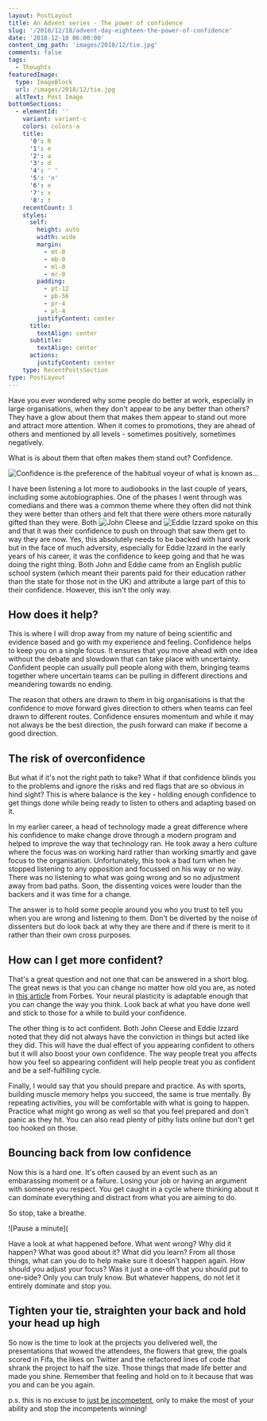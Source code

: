 ```yaml
---
layout: PostLayout
title: An Advent series - The power of confidence
slug: '/2018/12/18/advent-day-eighteen-the-power-of-confidence'
date: '2018-12-18 06:00:00'
content_img_path: 'images/2018/12/tie.jpg'
comments: false
tags:
  - Thoughts
featuredImage:
  type: ImageBlock
  url: /images/2018/12/tie.jpg
  altText: Post Image
bottomSections:
  - elementId: ''
    variant: variant-c
    colors: colors-a
    title:
      '0': R
      '1': e
      '2': a
      '3': d
      '4': ' '
      '5': 'n'
      '6': e
      '7': x
      '8': t
    recentCount: 3
    styles:
      self:
        height: auto
        width: wide
        margin:
          - mt-0
          - mb-0
          - ml-0
          - mr-0
        padding:
          - pt-12
          - pb-56
          - pr-4
          - pl-4
        justifyContent: center
      title:
        textAlign: center
      subtitle:
        textAlign: center
      actions:
        justifyContent: center
    type: RecentPostsSection
type: PostLayout
---
```


Have you ever wondered why some people do better at work, especially in large organisations, when they don't appear to be any better than others? They have a glow about them that makes them appear to stand out more and attract more attention. When it comes to promotions, they are ahead of others and mentioned by all levels - sometimes positively, sometimes negatively.

What is is about them that often makes them stand out? Confidence.

![Confidence is the preference of the habitual voyeur of what is known as...](e.jpg)

I have been listening a lot more to audiobooks in the last couple of years, including some autobiographies. One of the phases I went through was comedians and there was a common theme where they often did not think they were better than others and felt that there were others more naturally gifted than they were. Both ![John Cleese](https://www.audible.co.uk/pd/So-Anyway-Audiobook/B01KG20M68) and ![Eddie Izzard](https://www.audible.co.uk/pd/Believe-Me-Audiobook/B0727KV8RP?qid=1547298136&sr=sr_1_1&ref=a_search_c3_lProduct_1_1&pf_rd_p=c6e316b8-14da-418d-8f91-b3cad83c5183&pf_rd_r=C07CHDQ4P51S9CCDGMP9&) spoke on this and that it was their confidence to push on through that saw them get to way they are now. Yes, this absolutely needs to be backed with hard work but in the face of much adversity, especially for Eddie Izzard in the early years of his career, it was the confidence to keep going and that he was doing the right thing. Both John and Eddie came from an English public school system (which meant their parents paid for their education rather than the state for those not in the UK) and attribute a large part of this to their confidence. However, this isn't the only way.

## How does it help?

This is where I will drop away from my nature of being scientific and evidence based and go with my experience and feeling. Confidence helps to keep you on a single focus. It ensures that you move ahead with one idea without the debate and slowdown that can take place with uncertainty. Confident people can usually pull people along with them, bringing teams together where uncertain teams can be pulling in different directions and meandering towards no ending.

The reason that others are drawn to them in big organisations is that the confidence to move forward gives direction to others when teams can feel drawn to different routes. Confidence ensures momentum and while it may not always be the best direction, the push forward can make if become a good direction.

## The risk of overconfidence

But what if it's not the right path to take? What if that confidence blinds you to the problems and ignore the risks and red flags that are so obvious in hind sight? This is where balance is the key - holding enough confidence to get things done while being ready to listen to others and adapting based on it.

In my earlier career, a head of technology made a great difference where his confidence to make change drove through a modern program and helped to improve the way that technology ran. He took away a hero culture where the focus was on working hard rather than working smartly and gave focus to the organisation. Unfortunately, this took a bad turn when he stopped listening to any opposition and focussed on his way or no way. There was no listening to what was going wrong and so no adjustment away from bad paths. Soon, the dissenting voices were louder than the backers and it was time for a change.

The answer is to hold some people around you who you trust to tell you when you are wrong and listening to them. Don't be diverted by the noise of dissenters but do look back at why they are there and if there is merit to it rather than their own cross purposes.

## How can I get more confident?

That's a great question and not one that can be answered in a short blog. The great news is that you can change no matter how old you are, as noted in [this article](https://www.forbes.com/sites/margiewarrell/2015/02/26/build-self-confidence-5strategies/#6a6feb7b6ade) from Forbes. Your neural plasticity is adaptable enough that you can change the way you think. Look back at what you have done well and stick to those for a while to build your confidence.

The other thing is to act confident. Both John Cleese and Eddie Izzard noted that they did not always have the conviction in things but acted like they did. This will have the dual effect of you appearing confident to others but it will also boost your own confidence. The way people treat you affects how you feel so appearing confident will help people treat you as confident and be a self-fulfilling cycle.

Finally, I would say that you should prepare and practice. As with sports, building muscle memory helps you succeed, the same is true mentally. By repeating activities, you will be comfortable with what is going to happen. Practice what might go wrong as well so that you feel prepared and don't panic as they hit. You can also read plenty of pithy lists online but don't get too hooked on those.

## Bouncing back from low confidence

Now this is a hard one. It's often caused by an event such as an embarassing moment or a failure. Losing your job or having an argument with someone you respect. You get caught in a cycle where thinking about it can dominate everything and distract from what you are aiming to do.

So stop, take a breathe.

![Pause a minute](

Have a look at what happened before. What went wrong? Why did it happen? What was good about it? What did you learn? From all those things, what can you do to help make sure it doesn't happen again. How should you adjust your focus? Was it just a one-off that you should put to one-side? Only you can truly know. But whatever happens, do not let it entirely dominate and stop you.

## Tighten your tie, straighten your back and hold your head up high

So now is the time to look at the projects you delivered well, the presentations that wowed the attendees, the flowers that grew, the goals scored in Fifa, the likes on Twitter and the refactored lines of code that shrank the project to half the size. Those things that made life better and made you shine. Remember that feeling and hold on to it because that was you and can be you again.

p.s. this is no excuse to [just be incompetent](https://www.sciencealert.com/here-s-why-incompetent-people-often-seem-so-confident), only to make the most of your ability and stop the incompetents winning!
